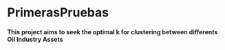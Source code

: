 # PrimerasPruebas
#### This project aims to seek the optimal k for clustering between differents Oil Industry Assets
